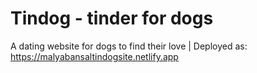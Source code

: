 # Tindog - tinder for dogs
A dating website for dogs to find their love | Deployed as: https://malyabansaltindogsite.netlify.app

